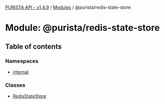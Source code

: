 [PURISTA API - v1.4.9](../README.md) / [Modules](../modules.md) / @purista/redis-state-store

# Module: @purista/redis-state-store

## Table of contents

### Namespaces

- [internal](purista_redis_state_store.internal.md)

### Classes

- [RedisStateStore](../classes/purista_redis_state_store.RedisStateStore.md)

